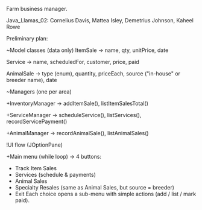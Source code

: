 Farm business manager.

Java_Llamas_02: Cornelius Davis, Mattea Isley, Demetrius Johnson, Kaheel Rowe

Preliminary plan:

~Model classes (data only)
ItemSale → name, qty, unitPrice, date

Service → name, scheduledFor, customer, price, paid

AnimalSale → type (enum), quantity, priceEach, source ("in-house" or breeder name), date

~Managers (one per area)

+InventoryManager → addItemSale(), listItemSalesTotal()

+ServiceManager → scheduleService(), listServices(), recordServicePayment()

+AnimalManager → recordAnimalSale(), listAnimalSales()

!UI flow (JOptionPane)

 +Main menu (while loop) → 4 buttons:
 
  -  Track Item Sales
  -  Services (schedule & payments)
  -  Animal Sales
  - Specialty Resales (same as Animal Sales, but source = breeder)
  -  Exit
Each choice opens a sub-menu with simple actions (add / list / mark paid).
